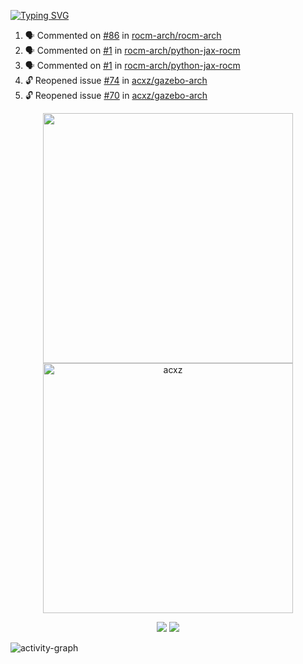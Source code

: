 [![Typing SVG](https://readme-typing-svg.herokuapp.com?size=16&color=AFFFA3&multiline=true&height=75&lines=contributing+to+robotics%2Fae%2Fml%2Fgpu;packaging+it+for+archlinux;ricer)](https://git.io/typing-svg)

<!--START_SECTION:activity-->
1. 🗣 Commented on [#86](https://github.com/rocm-arch/rocm-arch/issues/86#issuecomment-1762957980) in [rocm-arch/rocm-arch](https://github.com/rocm-arch/rocm-arch)
2. 🗣 Commented on [#1](https://github.com/rocm-arch/python-jax-rocm/issues/1#issuecomment-1751007188) in [rocm-arch/python-jax-rocm](https://github.com/rocm-arch/python-jax-rocm)
3. 🗣 Commented on [#1](https://github.com/rocm-arch/python-jax-rocm/issues/1#issuecomment-1751006551) in [rocm-arch/python-jax-rocm](https://github.com/rocm-arch/python-jax-rocm)
4. 🔓 Reopened issue [#74](https://github.com/acxz/gazebo-arch/issues/74) in [acxz/gazebo-arch](https://github.com/acxz/gazebo-arch)
5. 🔓 Reopened issue [#70](https://github.com/acxz/gazebo-arch/issues/70) in [acxz/gazebo-arch](https://github.com/acxz/gazebo-arch)
<!--END_SECTION:activity-->

<p align="center">
  <img width="400em" src=https://github-readme-stats.vercel.app/api?username=acxz&include_all_commits=true&show_icons=true />
  <img width="400em" src="https://github-readme-streak-stats.herokuapp.com/?user=acxz&" alt="acxz" />
</p>

<p align="center">
  <img src=https://github-readme-stats.vercel.app/api/top-langs/?username=acxz&layout=compact />
  <img src=https://github-profile-trophy.vercel.app/?username=acxz&row=2&column=4 />
</p>

![activity-graph](https://github-readme-activity-graph.vercel.app/graph?username=acxz&bg_color=053c4a&color=ffffff&line=76c533&point=8f2fe1&area=true&hide_border=true&hide_title=true)
